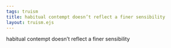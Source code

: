```yaml
---
tags: truism
title: habitual contempt doesn’t reflect a finer sensibility
layout: truism.ejs
---
```


habitual contempt doesn’t reflect a finer sensibility